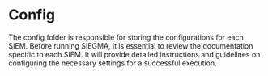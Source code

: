# Config

The config folder is responsible for storing the configurations for each SIEM. Before running SIEGMA, it is essential to review the documentation specific to each SIEM. It will provide detailed instructions and guidelines on configuring the necessary settings for a successful execution.